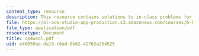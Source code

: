 ```yaml
---
content_type: resource
description: This resource contains solutions to in-class problems for week 4, wednesday.
file: https://ol-ocw-studio-app-production.s3.amazonaws.com/courses/6-042j-mathematics-for-computer-science-fall-2005/e40059aeda19c6ad8b6242762a254525_cp4wsol.pdf
file_type: application/pdf
resourcetype: Document
title: cp4wsol.pdf
uid: e40059ae-da19-c6ad-8b62-42762a254525
---
```

